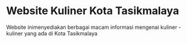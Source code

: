 # Website Kuliner Kota Tasikmalaya

Website inimenyediakan berbagai macam informasi mengenai kuliner - kuliner yang ada di Kota Tasikmalaya
